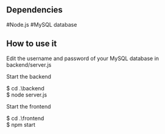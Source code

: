 ## Dependencies

#Node.js
#MySQL database

## How to use it

Edit the username and password of your MySQL database in backend/server.js

Start the backend

$ cd .\backend\
$ node server.js


Start the frontend

$ cd .\frontend\
$ npm start
